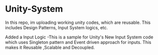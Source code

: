 # Unity-System
In this repo, im uploading working unity codes, which are reusable. This includes Design Patterns, Input System logics, etc.

Added a Input Logic
-This is a sample for Unity's New Input System code which uses Singleton pattern and Event driven approach for inputs. This makes it Reusable ,Scalable and Decoupled.
